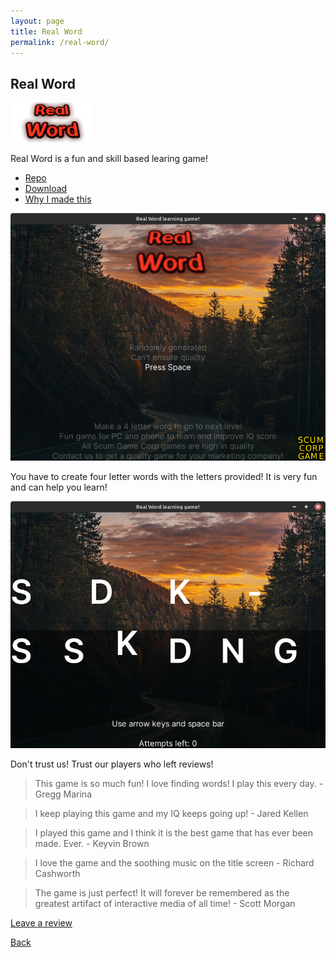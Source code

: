 ```yaml
---
layout: page
title: Real Word
permalink: /real-word/
---
```


## Real Word
![enter image description here](https://raw.githubusercontent.com/RayTheNoob/real-word/main/assets/title.png)

Real Word is a fun and skill based learing game!

- [Repo](https://github.com/RayTheNoob/real-word)
- [Download](/downloads)
- [Why I made this](/why)

![Real Word](https://raw.githubusercontent.com/RayTheNoob/real-word/main/assets/Screenshot1.png)

You have to create four letter words with the letters provided!
It is very fun and can help you learn!

![Real Word](https://raw.githubusercontent.com/RayTheNoob/real-word/main/assets/Screenshot2.png)

Don't trust us! Trust our players who left reviews!

   

> This game is so much fun! I love finding words! I play this every day. - Gregg Marina

> I keep playing this game and my IQ keeps going up! - Jared Kellen

> I played this game and I think it is the best game that has ever been made. Ever. - Keyvin Brown

> I love the game and the soothing music on the title screen - Richard Cashworth

> The game is just perfect! It will forever be remembered as the greatest artifact of interactive media of all time! - Scott Morgan

[Leave a review](https://raythenoob.github.io/website/real-word/post)

[Back](https://raythenoob.github.io/website/)
